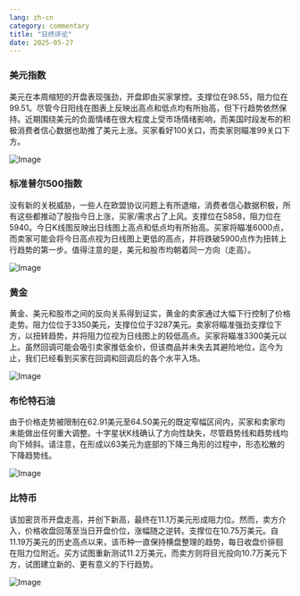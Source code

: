 ```yaml
---
lang: zh-cn
category: commentary
title: "日终评论"
date: 2025-05-27
---
```


### 美元指数

美元在本周缩短的开盘表现强劲，开盘即由买家掌控。支撑位在98.55，阻力位在99.51。尽管今日阳线在图表上反映出高点和低点均有所抬高，但下行趋势依然保持。近期围绕美元的负面情绪在很大程度上受市场情绪影响，而美国时段发布的积极消费者信心数据也助推了美元上涨。买家看好100关口，而卖家则瞄准99关口下方。

![Image](https://markleighedu.github.io/img/May-2025/27-May-2025/usdindex.jpg)

### 标准普尔500指数

没有新的关税威胁，一些人在欧盟协议问题上有所退缩，消费者信心数据积极，所有这些都推动了股指今日上涨，买家/需求占了上风。支撑位在5858，阻力位在5940。今日K线图反映出日线图上高点和低点均有所抬高。买家将瞄准6000点，而卖家可能会将今日高点视为日线图上更低的高点，并将跌破5900点作为扭转上行趋势的第一步。值得注意的是，美元和股市均朝着同一方向（走高）。

![Image](https://markleighedu.github.io/img/May-2025/27-May-2025/sp500.jpg)

### 黄金

黄金、美元和股市之间的反向关系得到证实，黄金的卖家通过大幅下行控制了价格走势。阻力位位于3350美元，支撑位位于3287美元。卖家将瞄准强劲支撑位下方，以扭转趋势，并将阻力位视为日线图上的较低高点。买家将瞄准3300美元以上。虽然回调可能会吸引卖家推低金价，但该商品并未失去其避险地位，迄今为止，我们已经看到买家在回调和回调后的各个水平入场。

![Image](https://markleighedu.github.io/img/May-2025/27-May-2025/gold.jpg)

### 布伦特石油

由于价格走势被限制在62.91美元至64.50美元的既定窄幅区间内，买家和卖家均未能做出任何重大调整。十字星状K线确认了方向性缺失，尽管趋势线和趋势线均向下倾斜。请注意，在形成以63美元为底部的下降三角形的过程中，形态松散的下降趋势线。

![Image](https://markleighedu.github.io/img/May-2025/27-May-2025/brentoil.jpg)

### 比特币

该加密货币开盘走高，并创下新高，最终在11.1万美元形成阻力位。然而，卖方介入，价格收盘回落至当日开盘价位，涨幅随之逆转。支撑位在10.75万美元。自11.19万美元的历史高点以来，该币种一直保持横盘整理的趋势，每日收盘价徘徊在阻力位附近。买方试图重新测试11.2万美元，而卖方则将目光投向10.7万美元下方，试图建立新的、更有意义的下行趋势。

![Image](https://markleighedu.github.io/img/May-2025/27-May-2025/bitcoin.jpg)

